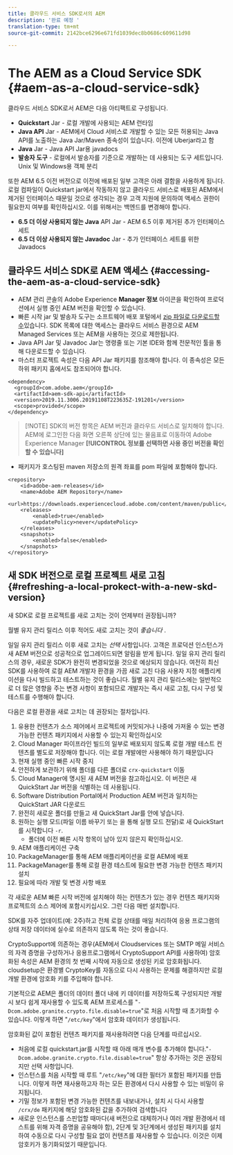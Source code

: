 ```yaml
---
title: 클라우드 서비스 SDK로서의 AEM
description: '완료 예정 '
translation-type: tm+mt
source-git-commit: 2142bce6296e671fd1039dec8b0686c609611d98

---
```



# The AEM as a Cloud Service SDK {#aem-as-a-cloud-service-sdk}

클라우드 서비스 SDK로서 AEM은 다음 아티팩트로 구성됩니다.

* **Quickstart** Jar - 로컬 개발에 사용되는 AEM 런타임
* **Java API** Jar - AEM에서 Cloud 서비스로 개발할 수 있는 모든 허용되는 Java API를 노출하는 Java Jar/Maven 종속성이 있습니다. 이전에 Uberjar라고 함
* **Java** Jar - Java API Jar용 javadocs
* **발송자 도구** - 로컬에서 발송자를 기준으로 개발하는 데 사용되는 도구 세트입니다. Unix 및 Windows용 객체 분리

또한 AEM 6.5 이전 버전으로 이전에 배포된 일부 고객은 아래 결함을 사용하게 됩니다. 로컬 컴파일이 Quickstart jar에서 작동하지 않고 클라우드 서비스로 배포된 AEM에서 제거된 인터페이스 때문일 것으로 생각되는 경우 고객 지원에 문의하여 액세스 권한이 필요한지 여부를 확인하십시오. 이를 위해서는 백엔드를 변경해야 합니다.

* **6.5 더 이상 사용되지 않는 Java** API Jar - AEM 6.5 이후 제거된 추가 인터페이스 세트
* **6.5 더 이상 사용되지 않는 Javadoc** Jar - 추가 인터페이스 세트를 위한 Javadocs

## 클라우드 서비스 SDK로 AEM 액세스 {#accessing-the-aem-as-a-cloud-service-sdk}

* AEM 관리 콘솔의 Adobe Experience **Manager 정보** 아이콘을 확인하여 프로덕션에서 실행 중인 AEM 버전을 확인할 수 있습니다.
* 빠른 시작 jar 및 발송자 도구는 소프트웨어 배포 포털에서 [zip 파일로 다운로드할 수](https://experience.adobe.com/#/downloads/content/software-distribution/en/aemcloud.html)있습니다. SDK 목록에 대한 액세스는 클라우드 서비스 환경으로 AEM Managed Services 또는 AEM을 사용하는 것으로 제한됩니다.
* Java API Jar 및 Javadoc Jar는 명령줄 또는 기본 IDE와 함께 전문적인 툴을 통해 다운로드할 수 있습니다.
* 마스터 프로젝트 속성은 다음 API Jar 패키지를 참조해야 합니다. 이 종속성은 모든 하위 패키지 홈에서도 참조되어야 합니다.

```
<dependency>
  <groupId>com.adobe.aem</groupId>
  <artifactId>aem-sdk-api</artifactId>
  <version>2019.11.3006.20191108T223635Z-191201</version> 
  <scope>provided</scope>
</dependency>
```

> [!NOTE] SDK의 버전 항목은 AEM 버전과 클라우드 서비스로 일치해야 합니다. AEM에 로그인한 다음 화면 오른쪽 상단에 있는 물음표로 이동하여 Adobe Experience Manager **[!UICONTROL 정보를 선택하면 사용 중인 버전을 확인할 수 있습니다]**

* 패키지가 호스팅된 maven 저장소의 원격 좌표를 pom 파일에 포함해야 합니다.

```
<repository>
    <id>adobe-aem-releases</id>
    <name>Adobe AEM Repository</name>
    <url>https://downloads.experiencecloud.adobe.com/content/maven/public</url>
    <releases>
        <enabled>true</enabled>
        <updatePolicy>never</updatePolicy>
    </releases>
    <snapshots>
        <enabled>false</enabled>
    </snapshots>
</repository>
```

## 새 SDK 버전으로 로컬 프로젝트 새로 고침 {#refreshing-a-local-prokect-with-a-new-skd-version}

새 SDK로 로컬 프로젝트를 새로 고치는 것이 언제부터 권장됩니까?

월별 유지 관리 릴리스 이후 적어도 새로 고치는 것이 *좋습니다* .

일일 유지 관리 릴리스 이후 새로 고치는 *선택* 사항입니다. 고객은 프로덕션 인스턴스가 새 AEM 버전으로 성공적으로 업그레이드되면 알림을 받게 됩니다. 일일 유지 관리 릴리스의 경우, 새로운 SDK가 완전히 변경되었을 것으로 예상되지 않습니다. 여전히 최신 SDK를 사용하여 로컬 AEM 개발자 환경을 가끔 새로 고친 다음 사용자 지정 애플리케이션을 다시 빌드하고 테스트하는 것이 좋습니다. 월별 유지 관리 릴리스에는 일반적으로 더 많은 영향을 주는 변경 사항이 포함되므로 개발자는 즉시 새로 고침, 다시 구성 및 테스트를 수행해야 합니다.

다음은 로컬 환경을 새로 고치는 데 권장되는 절차입니다.

1. 유용한 컨텐츠가 소스 제어에서 프로젝트에 커밋되거나 나중에 가져올 수 있는 변경 가능한 컨텐츠 패키지에서 사용할 수 있는지 확인하십시오
1. Cloud Manager 파이프라인 빌드의 일부로 배포되지 않도록 로컬 개발 테스트 컨텐츠를 별도로 저장해야 합니다. 이는 로컬 개발에만 사용해야 하기 때문입니다
1. 현재 실행 중인 빠른 시작 중지
1. 안전하게 보관하기 위해 폴더를 다른 폴더로 `crx-quickstart` 이동
1. Cloud Manager에 명시된 새 AEM 버전을 참고하십시오. 이 버전은 새 QuickStart Jar 버전을 식별하는 데 사용됩니다.
1. Software Distribution Portal에서 Production AEM 버전과 일치하는 QuickStart JAR 다운로드
1. 완전히 새로운 폴더를 만들고 새 QuickStart Jar를 안에 넣습니다.
1. 원하는 실행 모드(파일 이름 바꾸기 또는 을 통해 실행 모드 전달)로 새 QuickStart를 시작합니다 `-r`.
   * 폴더에 이전 빠른 시작 항목이 남아 있지 않은지 확인하십시오.
1. AEM 애플리케이션 구축
1. PackageManager를 통해 AEM 애플리케이션을 로컬 AEM에 배포
1. PackageManager를 통해 로컬 환경 테스트에 필요한 변경 가능한 컨텐츠 패키지 설치
1. 필요에 따라 개발 및 변경 사항 배포

각 새로운 AEM 빠른 시작 버전에 설치해야 하는 컨텐츠가 있는 경우 컨텐츠 패키지와 프로젝트의 소스 제어에 포함시키십시오. 그런 다음 매번 설치합니다.

SDK를 자주 업데이트(예: 2주)하고 전체 로컬 상태를 매일 처리하여 응용 프로그램의 상태 저장 데이터에 실수로 의존하지 않도록 하는 것이 좋습니다.

CryptoSupport에 의존하는 경우(AEM에서 Cloudservices 또는 SMTP 메일 서비스의 자격 증명을 구성하거나 응용[](https://helpx.adobe.com/experience-manager/6-5/sites/developing/using/reference-materials/javadoc/com/adobe/granite/crypto/CryptoSupport.html)프로그램에서 CryptoSupport API를 사용하여) 암호화된 속성은 AEM 환경의 첫 번째 시작에 자동으로 생성된 키로 암호화됩니다. cloudsetup은 환경별 CryptoKey를 자동으로 다시 사용하는 문제를 해결하지만 로컬 개발 환경에 암호화 키를 주입해야 합니다.

기본적으로 AEM은 폴더의 데이터 폴더 내에 키 데이터를 저장하도록 구성되지만 개발 시 보다 쉽게 재사용할 수 있도록 AEM 프로세스를 &quot;`-Dcom.adobe.granite.crypto.file.disable=true`&quot;로 처음 시작할 때 초기화할 수 있습니다. 이렇게 하면 &quot;`/etc/key`&quot;에서 암호화 데이터가 생성됩니다.

암호화된 값이 포함된 컨텐츠 패키지를 재사용하려면 다음 단계를 따르십시오.

* 처음에 로컬 quickstart.jar를 시작할 때 아래 매개 변수를 추가해야 합니다.&quot;`-Dcom.adobe.granite.crypto.file.disable=true`&quot; 항상 추가하는 것은 권장되지만 선택 사항입니다.
* 인스턴스를 처음 시작할 때 루트 &quot;`/etc/key`&quot;에 대한 필터가 포함된 패키지를 만듭니다. 이렇게 하면 재사용하고자 하는 모든 환경에서 다시 사용할 수 있는 비밀이 유지됩니다.
* 기밀 정보가 포함된 변경 가능한 컨텐츠를 내보내거나, 설치 시 다시 사용할 `/crx/de` 패키지에 해당 암호화된 값을 추가하여 검색합니다
* 새로운 인스턴스를 스핀업할 때마다(새 버전으로 대체하거나 여러 개발 환경에서 테스트를 위해 자격 증명을 공유해야 함), 2단계 및 3단계에서 생성된 패키지를 설치하여 수동으로 다시 구성할 필요 없이 컨텐츠를 재사용할 수 있습니다. 이것은 이제 암호키가 동기화되었기 때문입니다.